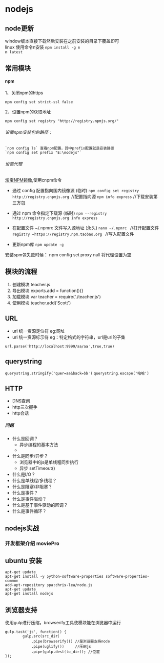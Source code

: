 # nodejs

## node更新

window版本直接下载然后安装在之前安装的目录下覆盖即可  
linux 使用命令n安装 
    `npm install -g n`  
    `n latest`

## 常用模块

#### npm  

1、关闭npm的https

    npm config set strict-ssl false
    
2、设置npm的获取地址

    npm config set registry "http://registry.npmjs.org/"

###### 设置npm安装包的路径：

    `npm config ls` 查看npm配置，其中prefix配置就是安装路径   
    `npm config set prefix "E:\nodejs"`   

###### 设置代理

[淘宝NPM镜像](http://npm.taobao.org/),使用cnpm命令

* 通过 config 配置指向国内镜像源 (临时)
`npm config set registry http://registry.cnpmjs.org `//配置指向源
`npm info express`  //下载安装第三方包

* 通过 npm 命令指定下载源  (临时)
`npm --registry http://registry.cnpmjs.org info express`

* 在配置文件 ~/.npmrc 文件写入源地址 (永久)
`nano ~/.npmrc `  //打开配置文件
`registry =https://registry.npm.taobao.org `  //写入配置文件

* 更新npm库
`npm update -g`

安装spm包失败时候：
     npm config set proxy null 将代理设置为空  


## 模块的流程

1. 创建模块		teacher.js
2. 导出模块		exports.add = function(){}
3. 加载模块		var teacher = require('./teacher.js')
4. 使用模块		teacher.add('Scott')

## URL

+ url 统一资源定位符  eg:网址
+ uri 统一资源标示符  eg：特定格式的字符串，url是uri的子集

`url.parse('http://localhost:9999/aa/aa',true,true)`

## querystring

`querystring.stringify('quer=aa&back=bb')`
`querystring.escape('哈哈')`

## HTTP

+ DNS查询
+ http三次握手
+ http会话

##### 问题

* 什么是回调？
	* 异步编程的基本方法
	* 
* 什么是同步/异步？
	* 浏览器中的js是单线程同步执行
	* 异步 setTimeout()
* 什么是I/O？
* 什么是单线程/多线程？
* 什么是阻塞/非阻塞？
* 什么是事件？
* 什么是事件驱动？
* 什么是基于事件驱动的回调？
* 什么是事件循环？

## nodejs实战

### 开发框架介绍  moviePro

## ubuntu 安装

    apt-get update  
    apt-get install -y python-software-properties software-properties-common  
    add-apt-repository ppa:chris-lea/node.js  
    apt-get update  
    apt-get install nodejs 
   
## 浏览器支持

使用gulp进行压缩，browserify工具使模块能在浏览器中运行

    gulp.task('js', function() {
            gulp.src(src_dir)
                .pipe(browserify()) //是浏览器支持node
                .pipe(uglify())     //压缩js
                .pipe(gulp.dest(to_dir)); //位置
    });







